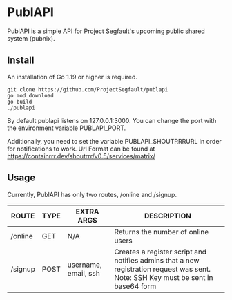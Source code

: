 # PublAPI

PublAPI is a simple API for Project Segfault's upcoming public shared system (pubnix).

## Install
An installation of Go 1.19 or higher is required.
```
git clone https://github.com/ProjectSegfault/publapi
go mod download 
go build 
./publapi
```

By default publapi listens on 127.0.0.1:3000. You can change the port with the environment variable PUBLAPI_PORT.

Additionally, you need to set the variable PUBLAPI_SHOUTRRRURL in order for notifications to work. Url Format can be found at https://containrrr.dev/shoutrrr/v0.5/services/matrix/

## Usage
Currently, PublAPI has only two routes, /online and /signup.

| ROUTE   | TYPE | EXTRA ARGS      | DESCRIPTION                        |
|---------|------|-----------------|------------------------------------|
| /online | GET  | N/A             | Returns the number of online users |
| /signup | POST | username, email, ssh | Creates a register script and notifies admins that a new registration request was sent. Note: SSH Key must be sent in base64 form |
